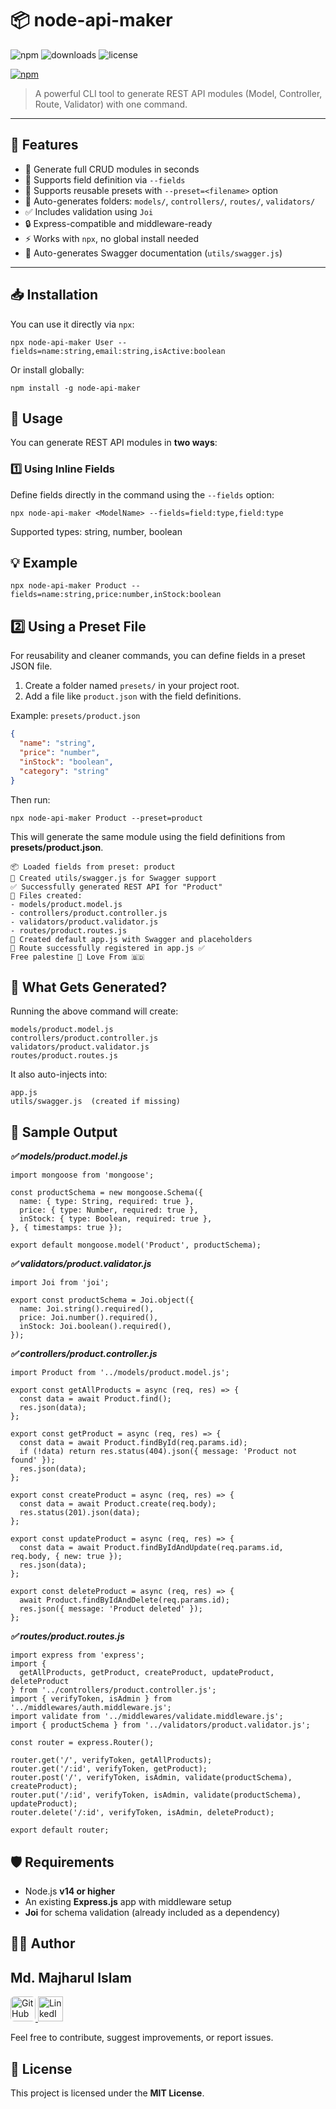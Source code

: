 # 📦 node-api-maker

![npm](https://img.shields.io/npm/v/node-api-maker)
![downloads](https://img.shields.io/npm/dt/node-api-maker)
![license](https://img.shields.io/npm/l/node-api-maker)


[![npm](https://nodei.co/npm/node-api-maker.png)](https://www.npmjs.com/package/node-api-maker)

> A powerful CLI tool to generate REST API modules (Model, Controller, Route, Validator) with one command.

---

## 🚀 Features

- 🔧 Generate full CRUD modules in seconds
- 🧩 Supports field definition via `--fields`
- 🧾 Supports reusable presets with `--preset=<filename>` option
- 📁 Auto-generates folders: `models/`, `controllers/`, `routes/`, `validators/`
- ✅ Includes validation using `Joi`
- 🔒 Express-compatible and middleware-ready
- ⚡ Works with `npx`, no global install needed
- 📄 Auto-generates Swagger documentation (`utils/swagger.js`)

---

## 📥 Installation

You can use it directly via `npx`:

```
npx node-api-maker User --fields=name:string,email:string,isActive:boolean
```

Or install globally:
```
npm install -g node-api-maker
```
## 📘 Usage

You can generate REST API modules in **two ways**:

### 1️⃣ Using Inline Fields
Define fields directly in the command using the `--fields` option:

```
npx node-api-maker <ModelName> --fields=field:type,field:type
```
Supported types: string, number, boolean

## 💡 Example
```
npx node-api-maker Product --fields=name:string,price:number,inStock:boolean
```

## 2️⃣ Using a Preset File
For reusability and cleaner commands, you can define fields in a preset JSON file.

1. Create a folder named `presets/` in your project root.
2. Add a file like `product.json` with the field definitions.

Example: `presets/product.json`

```json
{
  "name": "string",
  "price": "number",
  "inStock": "boolean",
  "category": "string"
}
```
Then run:
```
npx node-api-maker Product --preset=product
```
This will generate the same module using the field definitions from **presets/product.json**.
```
📦 Loaded fields from preset: product
📄 Created utils/swagger.js for Swagger support
✅ Successfully generated REST API for "Product"
📁 Files created:
- models/product.model.js
- controllers/product.controller.js
- validators/product.validator.js
- routes/product.routes.js
📄 Created default app.js with Swagger and placeholders
🔌 Route successfully registered in app.js ✅
Free palestine 🙏 Love From 🇧🇩
```



## 📁 What Gets Generated?
Running the above command will create:
````
models/product.model.js
controllers/product.controller.js
validators/product.validator.js
routes/product.routes.js
````

It also auto-injects into:
```
app.js
utils/swagger.js  (created if missing)
```

## 🧪 Sample Output
***✅ models/product.model.js***
```
import mongoose from 'mongoose';

const productSchema = new mongoose.Schema({
  name: { type: String, required: true },
  price: { type: Number, required: true },
  inStock: { type: Boolean, required: true },
}, { timestamps: true });

export default mongoose.model('Product', productSchema);
```

***✅ validators/product.validator.js***
```
import Joi from 'joi';

export const productSchema = Joi.object({
  name: Joi.string().required(),
  price: Joi.number().required(),
  inStock: Joi.boolean().required(),
});

```

***✅ controllers/product.controller.js***
```
import Product from '../models/product.model.js';

export const getAllProducts = async (req, res) => {
  const data = await Product.find();
  res.json(data);
};

export const getProduct = async (req, res) => {
  const data = await Product.findById(req.params.id);
  if (!data) return res.status(404).json({ message: 'Product not found' });
  res.json(data);
};

export const createProduct = async (req, res) => {
  const data = await Product.create(req.body);
  res.status(201).json(data);
};

export const updateProduct = async (req, res) => {
  const data = await Product.findByIdAndUpdate(req.params.id, req.body, { new: true });
  res.json(data);
};

export const deleteProduct = async (req, res) => {
  await Product.findByIdAndDelete(req.params.id);
  res.json({ message: 'Product deleted' });
};

```

***✅ routes/product.routes.js***
```
import express from 'express';
import {
  getAllProducts, getProduct, createProduct, updateProduct, deleteProduct
} from '../controllers/product.controller.js';
import { verifyToken, isAdmin } from '../middlewares/auth.middleware.js';
import validate from '../middlewares/validate.middleware.js';
import { productSchema } from '../validators/product.validator.js';

const router = express.Router();

router.get('/', verifyToken, getAllProducts);
router.get('/:id', verifyToken, getProduct);
router.post('/', verifyToken, isAdmin, validate(productSchema), createProduct);
router.put('/:id', verifyToken, isAdmin, validate(productSchema), updateProduct);
router.delete('/:id', verifyToken, isAdmin, deleteProduct);

export default router;

```


## 🛡 Requirements

- Node.js **v14 or higher**
- An existing **Express.js** app with middleware setup
- **Joi** for schema validation (already included as a dependency)

## 🙋‍♂️ Author  
## Md. Majharul Islam

<a href="https://github.com/majharul-islam181" target="_blank">
  <img src="https://img.icons8.com/ios-filled/50/ffffff/github.png" alt="GitHub" width="40" style="border-radius:6px;"/>
</a>
<a href="https://www.linkedin.com/in/majharul-islam181/" target="_blank">
  <img src="https://img.icons8.com/ios-filled/50/0A66C2/linkedin-circled--v1.png" alt="LinkedIn" width="40"/>
</a>

Feel free to contribute, suggest improvements, or report issues.

## 📄 License
This project is licensed under the **MIT License**.













